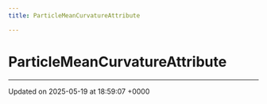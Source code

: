 ```yaml
---
title: ParticleMeanCurvatureAttribute

---
```


# ParticleMeanCurvatureAttribute





-------------------------------

Updated on 2025-05-19 at 18:59:07 +0000